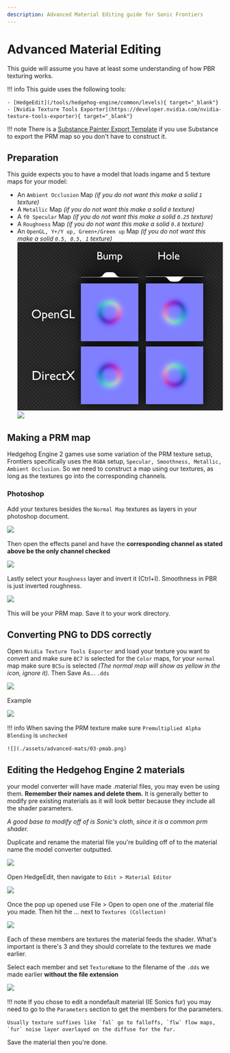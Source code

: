 ```yaml
---
description: Advanced Material Editing guide for Sonic Frontiers
---
```

# Advanced Material Editing

This guide will assume you have at least some understanding of how PBR texturing works.

!!! info
    This guide uses the following tools:

    - [HedgeEdit](/tools/hedgehog-engine/common/levels){ target="_blank"}
    - [Nvidia Texture Tools Exporter](https://developer.nvidia.com/nvidia-texture-tools-exporter){ target="_blank"}

!!! note
    There is a [Substance Painter Export Template](./assets/advanced-mats/Frontiers_PRM1.spexp) if you use Substance to export the PRM map so you don't have to construct it.

## Preparation
This guide expects you to have a model that loads ingame and 5 texture maps for your model:

- An `Ambient Occlusion` Map *(if you do not want this make a solid `1` texture)*
- A `Metallic` Map *(if you do not want this make a solid `0` texture)*
- A `f0 Specular` Map *(if you do not want this make a solid `0.25` texture)*
- A `Roughness` Map *(if you do not want this make a solid `0.8` texture)*
- An `OpenGL, Y+/Y up, Green+/Green up` Map *(if you do not want this make a solid `0.5, 0.5, 1` texture)*
![](./assets/advanced-mats/normalmap.png)
![](./assets/advanced-mats/01-textures.png)

## Making a PRM map
Hedgehog Engine 2 games use some variation of the PRM texture setup, Frontiers specifically uses the `RGBA` setup, `Specular, Smoothness, Metallic, Ambient Occlusion`. So we need to construct a map using our textures, as long as the textures go into the corresponding channels.

### Photoshop
Add your textures besides the `Normal Map` textures as layers in your photoshop document.

![](./assets/advanced-mats/02-ps-layers.png)

Then open the effects panel and have the **corresponding channel as stated above be the only channel checked**

![](./assets/advanced-mats/02-ps-blending.png)

Lastly select your `Roughness` layer and invert it (Ctrl+I). Smoothness in PBR is just inverted roughness.

![](./assets/advanced-mats/02-ps-finalprm.png)

This will be your PRM map. Save it to your work directory.

## Converting PNG to DDS correctly
Open `Nvidia Texture Tools Exporter` and load your texture you want to convert and make sure `BC7` is selected for the `Color` maps, for your `normal` map make sure `BC5u` is selected *(The normal map will show as yellow in the icon, ignore it)*. Then Save As... `.dds`

![](./assets/advanced-mats/03-nvtt.png)

Example

![](./assets/advanced-mats/03-finaldds.png)


!!! info
    When saving the PRM texture make sure `Premultiplied Alpha Blending` is `unchecked`

    ![](./assets/advanced-mats/03-pmab.png)

## Editing the Hedgehog Engine 2 materials

your model converter will have made .material files, you may even be using them. **Remember their names and delete them.** It is generally better to modify pre existing materials as it will look better because they include all the shader parameters.

*A good base to modify off of is Sonic's cloth, since it is a common prm shader.*

Duplicate and rename the material file you're building off of to the material name the model converter outputted.

![](./assets/advanced-mats/04-mats.png)

Open HedgeEdit, then navigate to `Edit > Material Editor`

![](./assets/advanced-mats/04-he.png)

Once the pop up opened use File > Open to open one of the .material file you made. Then hit the ... next to `Textures (Collection)`

![](./assets/advanced-mats/04-tex.png)

Each of these members are textures the material feeds the shader. What's important is there's 3 and they should correlate to the textures we made earlier.

Select each member and set `TextureName` to the filename of the `.dds` we made earlier **without the file extension**

![](./assets/advanced-mats/04-texedit.png)


!!! note
    If you chose to edit a nondefault material (IE Sonics fur) you may need to go to the `Parameters` section to get the members for the parameters.

    Usually texture suffixes like `fal` go to falloffs, `flw` flow maps, `fur` noise layer overlayed on the diffuse for the fur.

Save the material then you're done.
